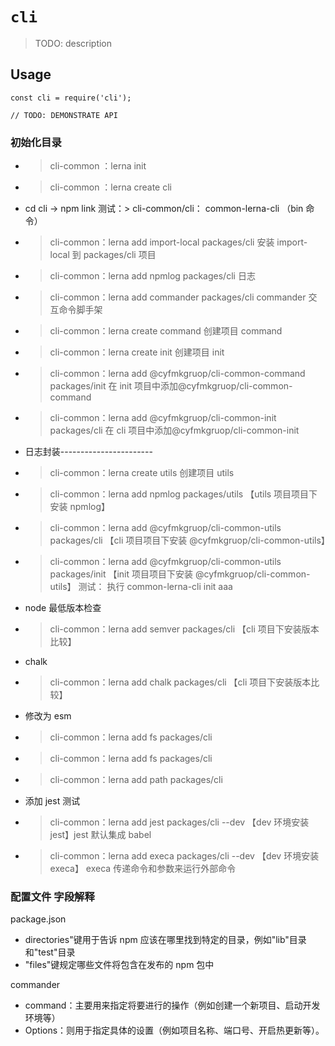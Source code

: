 # `cli`

> TODO: description

## Usage

```
const cli = require('cli');

// TODO: DEMONSTRATE API
```

### 初始化目录

- > cli-common ：lerna init
- > cli-common ：lerna create cli
- cd cli -> npm link 测试：> cli-common/cli： common-lerna-cli （bin 命令）
- > cli-common：lerna add import-local packages/cli 安装 import-local 到 packages/cli 项目
- > cli-common：lerna add npmlog packages/cli 日志
- > cli-common：lerna add commander packages/cli commander 交互命令脚手架

- > cli-common：lerna create command 创建项目 command
- > cli-common：lerna create init 创建项目 init
- > cli-common：lerna add @cyfmkgruop/cli-common-command packages/init 在 init 项目中添加@cyfmkgruop/cli-common-command
- > cli-common：lerna add @cyfmkgruop/cli-common-init packages/cli 在 cli 项目中添加@cyfmkgruop/cli-common-init

- 日志封装-----------------------
- > cli-common：lerna create utils 创建项目 utils
- > cli-common：lerna add npmlog packages/utils 【utils 项目项目下安装 npmlog】
- > cli-common：lerna add @cyfmkgruop/cli-common-utils packages/cli 【cli 项目项目下安装 @cyfmkgruop/cli-common-utils】
- > cli-common：lerna add @cyfmkgruop/cli-common-utils packages/init 【init 项目项目下安装 @cyfmkgruop/cli-common-utils】
  > 测试： 执行 common-lerna-cli init aaa

- node 最低版本检查
- > cli-common：lerna add semver packages/cli 【cli 项目下安装版本比较】

- chalk
- > cli-common：lerna add chalk packages/cli 【cli 项目下安装版本比较】

- 修改为 esm
- > cli-common：lerna add fs packages/cli
- > cli-common：lerna add fs packages/cli
- > cli-common：lerna add path packages/cli

- 添加 jest 测试
- > cli-common：lerna add jest packages/cli --dev 【dev 环境安装 jest】jest 默认集成 babel
- > cli-common：lerna add execa packages/cli --dev 【dev 环境安装 execa】 execa 传递命令和参数来运行外部命令

### 配置文件 字段解释

package.json

- directories"键用于告诉 npm 应该在哪里找到特定的目录，例如"lib"目录和"test"目录
- "files"键规定哪些文件将包含在发布的 npm 包中

commander

- command：主要用来指定将要进行的操作（例如创建一个新项目、启动开发环境等）
- Options：则用于指定具体的设置（例如项目名称、端口号、开启热更新等）。
